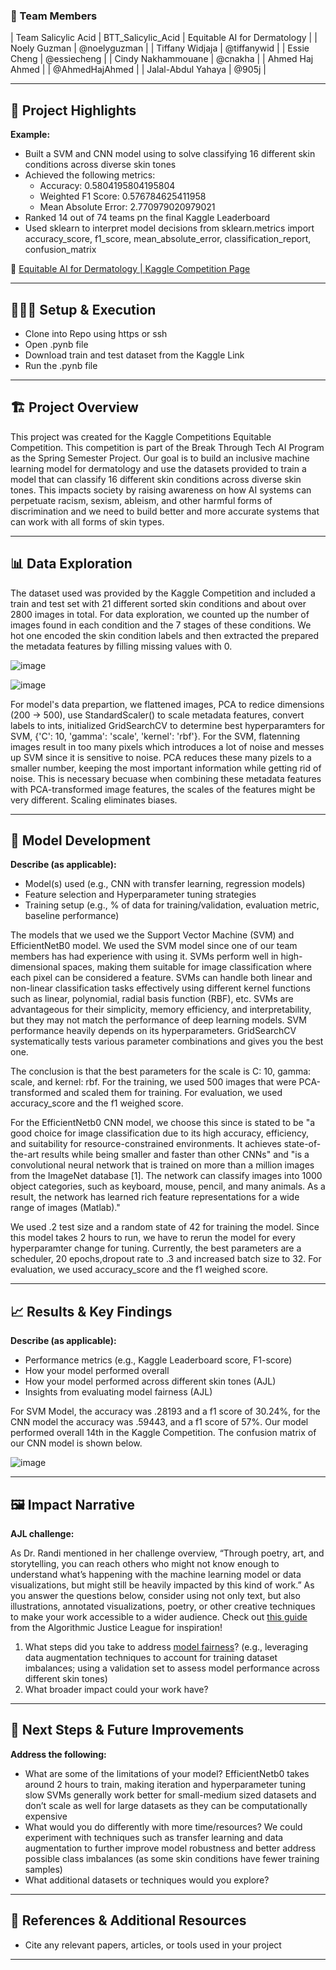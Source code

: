### **👥 Team Members**

| Team Salicylic Acid | BTT_Salicylic_Acid | Equitable AI for Dermatology |
| Noely Guzman | @noelyguzman |
| Tiffany Widjaja | @tiffanywid |
| Essie Cheng | @essiecheng | 
| Cindy Nakhammouane | @cnakha |
| Ahmed Haj Ahmed | | @AhmedHajAhmed |
| Jalal-Abdul Yahaya | @905j |

---

## **🎯 Project Highlights**

**Example:**

* Built a SVM and CNN model using to solve classifying 16 different skin conditions across diverse skin tones
* Achieved the following metrics:
  - Accuracy: 0.5804195804195804
  - Weighted F1 Score: 0.576784625411958
  - Mean Absolute Error: 2.770979020979021
* Ranked 14 out of 74 teams pn the final Kaggle Leaderboard
* Used sklearn to interpret model decisions
    from sklearn.metrics import accuracy_score, f1_score, mean_absolute_error, classification_report, confusion_matrix

🔗 [Equitable AI for Dermatology | Kaggle Competition Page](https://www.kaggle.com/competitions/bttai-ajl-2025/overview)

---

## **👩🏽‍💻 Setup & Execution**

  - Clone into Repo using https or ssh
  - Open .pynb file
  - Download train and test dataset from the Kaggle Link
  - Run the .pynb file 

---

## **🏗️ Project Overview**

This project was created for the Kaggle Competitions Equitable Competition. This competition is part of the Break Through Tech AI Program as the Spring Semester Project. Our goal is to build an inclusive machine learning model for dermatology and use the datasets provided to train a model that can classify 16 different skin conditions across diverse skin tones. This impacts society by raising awareness on how AI systems can perpetuate racism, sexism, ableism, and other harmful forms of discrimination and we need to build better and more accurate systems that can work with all forms of skin types. 

---

## **📊 Data Exploration**

  The dataset used was provided by the Kaggle Competition and included a train and test set with 21 different sorted skin conditions and about over 2800 images in total. For data exploration, we counted up the number of images found in each condition and the 7 stages of these conditions. We hot one encoded the skin condition labels and then extracted the prepared the metadata features by filling missing values with 0. 
  
![image](https://github.com/user-attachments/assets/cb795cfc-2851-4d2b-9956-b47052bf4af8)

![image](https://github.com/user-attachments/assets/8cffd126-73e8-4426-9fd6-473fadf09cd1)

For model's data prepartion, we flattened images, PCA to redice dimensions (200 -> 500), use StandardScaler() to scale metadata features, convert labels to ints, initialized GridSearchCV to determine best hyperparamters for SVM, {'C': 10, 'gamma': 'scale', 'kernel': 'rbf'}. For the SVM, flatenning images result in too many pixels which introduces a lot of noise and messes up SVM since it is sensitive to noise. PCA reduces these many pizels to a smaller number, keeping the most important information while getting rid of noise. This is necessary becuase when combining these metadata features with PCA-transformed image features, the scales of the features might be very different. Scaling eliminates biases.


---

## **🧠 Model Development**

**Describe (as applicable):**

* Model(s) used (e.g., CNN with transfer learning, regression models)
* Feature selection and Hyperparameter tuning strategies
* Training setup (e.g., % of data for training/validation, evaluation metric, baseline performance)

The models that we used we the Support Vector Machine (SVM) and EfficientNetB0 model. We used the SVM model since one of our team members has had experience with using it. SVMs perform well in high-dimensional spaces, making them suitable for image classification where each pixel can be considered a feature. SVMs can handle both linear and non-linear classification tasks effectively using different kernel functions such as linear, polynomial, radial basis function (RBF), etc. SVMs are advantageous for their simplicity, memory efficiency, and interpretability, but they may not match the performance of deep learning models. SVM performance heavily depends on its hyperparameters. GridSearchCV systematically tests various parameter combinations and gives you the best one. 

The conclusion is that the best parameters for the scale is C: 10, gamma: scale, and kernel: rbf. For the training, we used 500 images that were PCA-transformed and scaled them for training. For evaluation, we used accuracy_score and the f1 weighed score. 

For the EfficientNetb0 CNN model, we choose this since is stated to be "a good choice for image classification due to its high accuracy, efficiency, and suitability for resource-constrained environments. It achieves state-of-the-art results while being smaller and faster than other CNNs" and "is a convolutional neural network that is trained on more than a million images from the ImageNet database [1]. The network can classify images into 1000 object categories, such as keyboard, mouse, pencil, and many animals. As a result, the network has learned rich feature representations for a wide range of images (Matlab)." 

We used .2 test size and a random state of 42 for training the model. Since this model takes 2 hours to run, we have to rerun the model for every hyperparamter change for tuning. Currently, the best parameters are a scheduler, 20 epochs,dropout rate to .3 and increased batch size to 32. For evaluation, we used accuracy_score and the f1 weighed score. 

---

## **📈 Results & Key Findings**

**Describe (as applicable):**

* Performance metrics (e.g., Kaggle Leaderboard score, F1-score)
* How your model performed overall
* How your model performed across different skin tones (AJL)
* Insights from evaluating model fairness (AJL)

For SVM Model, the accuracy was .28193 and a f1 score of 30.24%, for the CNN model the accuracy was .59443, and a f1 score of 57%. Our model performed overall 14th in the Kaggle Competition. The confusion matrix of our CNN model is shown below. 

![image](https://github.com/user-attachments/assets/7de4f8a1-3394-45a2-90fa-b4f57fc62e6a)


---

## **🖼️ Impact Narrative**

**AJL challenge:**

As Dr. Randi mentioned in her challenge overview, “Through poetry, art, and storytelling, you can reach others who might not know enough to understand what’s happening with the machine learning model or data visualizations, but might still be heavily impacted by this kind of work.”
As you answer the questions below, consider using not only text, but also illustrations, annotated visualizations, poetry, or other creative techniques to make your work accessible to a wider audience.
Check out [this guide](https://drive.google.com/file/d/1kYKaVNR\_l7Abx2kebs3AdDi6TlPviC3q/view) from the Algorithmic Justice League for inspiration!

1. What steps did you take to address [model fairness](https://haas.berkeley.edu/wp-content/uploads/What-is-fairness_-EGAL2.pdf)? (e.g., leveraging data augmentation techniques to account for training dataset imbalances; using a validation set to assess model performance across different skin tones)
2. What broader impact could your work have?

---

## **🚀 Next Steps & Future Improvements**

**Address the following:**

* What are some of the limitations of your model?
EfficientNetb0 takes around 2 hours to train, making iteration and hyperparameter tuning slow
SVMs generally work better for small-medium sized datasets and don’t scale as well for large datasets as they can be computationally expensive
* What would you do differently with more time/resources?
We could experiment with techniques such as transfer learning and data augmentation to further improve model robustness and better address possible class imbalances (as some skin conditions have fewer training samples)
* What additional datasets or techniques would you explore?

---

## **📄 References & Additional Resources**

* Cite any relevant papers, articles, or tools used in your project

---



